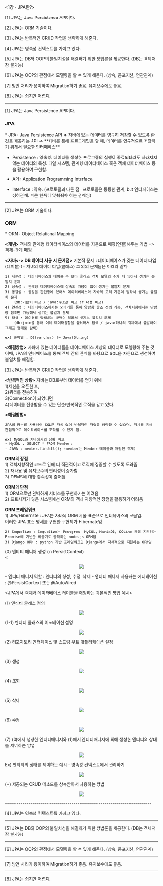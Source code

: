 <1강 - JPA란?>
 
 [1] JPA는 Java Persistence API이다.
 
 [2] JPA는 ORM 기술이다.

 [3] JPA는 반복적인 CRUD 작업을 생략하게 해준다.

 [4] JPA는 영속성 컨텍스트를 가지고 있다.

 [5] JPA는 DB와 OOP의 불일치성을 해결하기 위한 방법론을 제공한다. (DB는 객체저장 불가능)

 [6] JPA는 OOP의 관점에서 모델링을 할 수 있게 해준다. (상속, 콤포지션, 연관관계)

 [7] 방언 처리가 용이하여 Migration하기 좋음. 유지보수에도 좋음.

 [8] JPA는 쉽지만 어렵다.

---------------------------------------------------------------------------

[1] JPA는 Java Persistence API이다.

 <h3>JPA</h3>
 * JPA : Java Persistence API
 => 자바에 있는 데이터를 영구히 저장할 수 있도록 환경을 제공하는 API
 => **자바를 통해 프로그래밍을 할 때, 데이터를 영구적으로 저장하기 위해서 필요한 인터페이스**

 * Persistence : 영속성. 데이터를 생성한 프로그램의 실행이 종료되더라도 사라지지 않는 데이터의 특성. 파일 시스템, 관계형 데이터베이스 혹은 객체 데이터베이스 등을 활용하여 구현함.

 * API : Application Programming Interface

 * Interface : 약속. (프로토콜과 다른 점 : 프로토콜은 동등한 관계, but 인터페이스는 상하관계. 다른 한쪽이 맞춰줘야 하는 관계임)

---------------------------------------------------------------------------
    
[2] JPA는 ORM 기술이다.
    
<h3>ORM</h3>
* ORM : Object Relational Mapping
    
**<개념>**
    객체와 관계형 데이터베이스의 데이터를 자동으로 매핑(연결)해주는 기법
    => 객체-관계 매핑
    
    
**<자바<-> DB 데이터 사용 시 문제점>**
    기본적 문제 : 데이터베이스가 갖는 데이터 타입(테이블) != 자바의 데이터 타입(클래스)
    그 외의 문제들은 아래와 같다
    
    1) 세분성 : 데이터베이스의 테이블 수 보다 클래스 객체 모델의 수가 더 많아서 생기는 불일치 문제
    2) 상속성 : 관계형 데이터베이스에 상속의 개념이 없어 생기는 불일치 문제
    3) 동일성 : 동일을 판단함에 있어서 데이터베이스와 자바의 고려 기준이 달라서 생기는 불일치 문제
        (db:기본키 비교 / java:주소값 비교 or 내용 비교)
    4) 연관성 : 데이터베이스에서는 외래키를 통해 양방향 참조 정의 가능, 객체지향에서는 단방향 참조만 가능해서 생기는 불일치 문제
    5) 탐색 : 데이터를 탐색하는 방법이 달라서 생기는 불일치 문제
        (db:join을 통해 여러 데이터집합을 불러와서 탐색 / java:하나의 객체에서 출발하여 그래프 형태로 탐색)
    
    ex) 문자열 : DB(varchar) != Java(String)
    
    
**<해결방법>**
    자바에 있는 데이터들을 데이터베이스 세상의 데이터로 모델링해 주는 것
    이때, JPA의 인터페이스를 통해 객체 간의 관계를 바탕으로 SQL을 자동으로 생성하여 불일치를 해결함.
    
    
[3] JPA는 반복적인 CRUD 작업을 생략하게 해준다.
    
**<반복적인 상황>**
    자바는 DB로부터 데이터를 얻기 위해    
    1)세션을 오픈한 후,    
    2)쿼리를 전송하여    
    3)Connection이 되었다면     
    4)데이터를 전송받을 수 있는 단순/반복적인 로직을 갖고 있다.         
    
    
**<해결방법>**    

    JPA의 함수를 사용하여 SQL문 작성 없이 반복적인 작업을 생략할 수 있으며, 객체를 통해 간접적으로 데이터베이스를 조작할 수 있게 됨.    
        
    ex) MySQL과 자바에서의 상황 비교    
    - MySQL : SELECT * FROM Member;    
    - JAVA : member.findall(); (member는 Member 테이블과 매핑된 객체)    


**ORM의 장점**    
    1) 객체지향적인 코드로 인해 더 직관적이고 로직에 집중할 수 있도록 도와줌    
    2) 재사용 및 유지보수의 편리성이 증가함    
    3) DBMS에 대한 종속성이 줄어듦    
    
    
**ORM의 단점**    
    1) ORM으로만 완벽하게 서비스를 구현하기는 어려움    
    2) 프로시저가 많은 시스템에선 ORM의 객체 지향적인 장점을 활용하기 어려움    
    
    
**ORM 프레임워크**    
    1) JPA/Hibernate : JPA는 자바의 ORM 기술 표준으로 인터페이스의 모음임.    
    이러한 JPA 표준 명세를 구현한 구현체가 Hibernate임    
        
    2) Sequelize : Sequelize는 Postgres, MySQL, MariaDB, SQLite 등을 지원하는 Promise에 기반한 비동기로 동작하는 node.js ORM임    
    3) Django ORM : python 기반 프레임워크인 Django에서 자체적으로 지원하는 ORM임    


(0) 엔티티 매니저 생성 (in PersistContext)    
<<p align="center">
  <img src="https://github.com/fbgjung/backend-springboot-study/assets/131326799/f50bd24b-6bb1-4042-9ed1-1d6dc7c5925a">
</p>
 - 엔티티 매니저 역할 : 엔티티의 생성, 수정, 삭제     
 - 엔티티 매니저 사용하는 에너테이션 : @PersistContext 또는 @AutoWired     
    
<JPA에서 객체와 데이터베이스 테이블을 매핑하는 기본적인 방법 예시>    
    
(1) 엔티티 클래스 정의    
<p align="center">
  <img src="https://github.com/fbgjung/backend-springboot-study/assets/131326799/d8ab893b-df0a-4025-b1ba-45a7063fe57e">
</p>
    
(1-1) 엔티티 클래스의 어노테이션 설명    
<p align="center">
  <img src="https://github.com/fbgjung/backend-springboot-study/assets/131326799/f0185c90-9c3c-485f-83fa-0837123f4567">
</p>
    
(2) 리포지토리 인터페이스 및 스프링 부트 애플리케이션 설정    
<p align="center">
  <img src="https://github.com/fbgjung/backend-springboot-study/assets/131326799/a5dc0c03-3d6c-47ff-8e19-e55bab69a935">
</p>    

(3) 생성    
<p align="center">
  <img src="https://github.com/fbgjung/backend-springboot-study/assets/131326799/b9f4eeb0-7ec7-4fd9-96bf-61a2973fb369">
</p>    

(4) 조회    
<p align="center">
  <img src="https://github.com/fbgjung/backend-springboot-study/assets/131326799/23b2015f-0e77-4e67-ac45-e53aeace7c48">
</p>    

(5) 삭제    
<p align="center">
  <img src="https://github.com/fbgjung/backend-springboot-study/assets/131326799/73e85c18-2b56-4dd2-9307-0aa431bc1942">
</p>

(6) 수정    
<p align="center">
  <img src="https://github.com/fbgjung/backend-springboot-study/assets/131326799/11ae082c-41f7-4fae-ab62-a45c67a95920">
</p>

(7) (0)에서 생성한 엔티티매니저와 (1)에서 엔티티매니저에 의해 생성한 엔티티의 상태를 제어하는 방법    
<p align="center">
  <img src="https://github.com/fbgjung/backend-springboot-study/assets/131326799/78aa00d5-4b70-4824-a976-f6fedc4c8745">
</p>
    
Ex) 엔티티의 상태를 제어하는 예시 - 영속성 컨텍스트에서 관리하기     
<p align="center">
  <img src="https://github.com/fbgjung/backend-springboot-study/assets/131326799/253b5265-a258-4095-9f95-a365fe4a6739">
</p>

(+) 제공되는 CRUD 메소드를 상속받아서 사용하는 방법      
<p align="center">
  <img src="https://github.com/fbgjung/backend-springboot-study/assets/131326799/17f374c8-9dc4-4ab5-a038-529f560d151d">
</p>
---------------------------------------------------------------------------

[4] JPA는 영속성 컨텍스트를 가지고 있다.

---------------------------------------------------------------------------

[5] JPA는 DB와 OOP의 불일치성을 해결하기 위한 방법론을 제공한다. (DB는 객체저장 불가능)

---------------------------------------------------------------------------

[6] JPA는 OOP의 관점에서 모델링을 할 수 있게 해준다. (상속, 콤포지션, 연관관계)

---------------------------------------------------------------------------

[7] 방언 처리가 용이하여 Migration하기 좋음. 유지보수에도 좋음.

---------------------------------------------------------------------------

[8] JPA는 쉽지만 어렵다.
